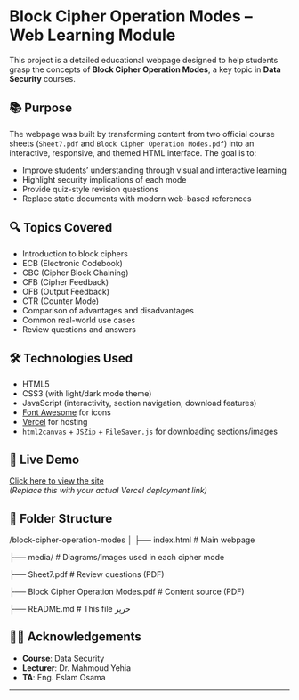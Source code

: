 # Block Cipher Operation Modes – Web Learning Module

This project is a detailed educational webpage designed to help students grasp the concepts of **Block Cipher Operation Modes**, a key topic in **Data Security** courses.

## 📚 Purpose

The webpage was built by transforming content from two official course sheets (`Sheet7.pdf` and `Block Cipher Operation Modes.pdf`) into an interactive, responsive, and themed HTML interface. The goal is to:

- Improve students’ understanding through visual and interactive learning
- Highlight security implications of each mode
- Provide quiz-style revision questions
- Replace static documents with modern web-based references

## 🔍 Topics Covered

- Introduction to block ciphers
- ECB (Electronic Codebook)
- CBC (Cipher Block Chaining)
- CFB (Cipher Feedback)
- OFB (Output Feedback)
- CTR (Counter Mode)
- Comparison of advantages and disadvantages
- Common real-world use cases
- Review questions and answers

## 🛠️ Technologies Used

- HTML5
- CSS3 (with light/dark mode theme)
- JavaScript (interactivity, section navigation, download features)
- [Font Awesome](https://fontawesome.com) for icons
- [Vercel](https://vercel.com) for hosting
- `html2canvas` + `JSZip` + `FileSaver.js` for downloading sections/images

## 🚀 Live Demo

[Click here to view the site](https://your-vercel-url.vercel.app)  
*(Replace this with your actual Vercel deployment link)*

## 📁 Folder Structure

/block-cipher-operation-modes
│
├── index.html # Main webpage

├── media/ # Diagrams/images used in each cipher mode

├── Sheet7.pdf # Review questions (PDF)

├── Block Cipher Operation Modes.pdf # Content source (PDF)

├── README.md # This file
حرير

## 👨‍🏫 Acknowledgements

- **Course**: Data Security  
- **Lecturer**: Dr. Mahmoud Yehia  
- **TA**: Eng. Eslam Osama

---

